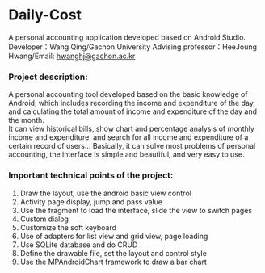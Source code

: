 # Daily-Cost
A personal accounting application developed based on Android Studio.
Developer：Wang Qing/Gachon University
Advising professor：HeeJoung Hwang/Email: hwanghj@gachon.ac.kr

### Project description: 
A personal accounting tool developed based on the basic knowledge of Android, which includes recording the income and expenditure of the day, and calculating the total amount of income and expenditure of the day and the month.  
It can view historical bills, show chart and percentage analysis of monthly income and expenditure, and search for all income and expenditure of a certain record of users... Basically, it can solve most problems of personal accounting, the interface is simple and beautiful, and very easy to use.
### Important technical points of the project:
1. Draw the layout, use the android basic view control
2. Activity page display, jump and pass value
3. Use the fragment to load the interface, slide the view to switch pages
4. Custom dialog
5. Customize the soft keyboard
6. Use of adapters for list view and grid view, page loading
7. Use SQLite database and do CRUD
8. Define the drawable file, set the layout and control style
9. Use the MPAndroidChart framework to draw a bar chart

